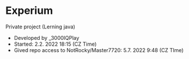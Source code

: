 # Experium
Private project (Lerning java) <br />
- Developed by _3000IQPlay <br />
- Started: 2.2. 2022 18:15 (CZ Time)
- Gived repo access to NotRocky/Master7720: 5.7. 2022 9:48 (CZ TIme)

